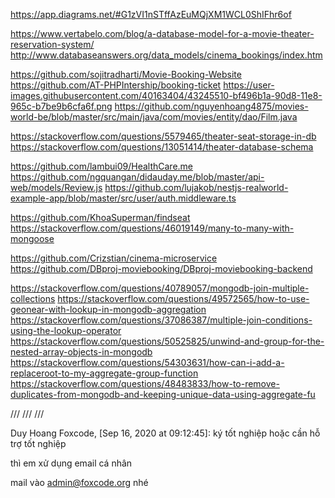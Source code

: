 https://app.diagrams.net/#G1zVI1nSTffAzEuMQjXM1WCL0ShIFhr6of

https://www.vertabelo.com/blog/a-database-model-for-a-movie-theater-reservation-system/
http://www.databaseanswers.org/data_models/cinema_bookings/index.htm

https://github.com/sojitradharti/Movie-Booking-Website
https://github.com/AT-PHPIntership/booking-ticket
https://user-images.githubusercontent.com/40163404/43245510-bf496b1a-90d8-11e8-965c-b7be9b6cfa6f.png
https://github.com/nguyenhoang4875/movies-world-be/blob/master/src/main/java/com/movies/entity/dao/Film.java

https://stackoverflow.com/questions/5579465/theater-seat-storage-in-db
https://stackoverflow.com/questions/13051414/theater-database-schema

https://github.com/lambui09/HealthCare.me
https://github.com/ngquangan/didauday.me/blob/master/api-web/models/Review.js
https://github.com/lujakob/nestjs-realworld-example-app/blob/master/src/user/auth.middleware.ts

https://github.com/KhoaSuperman/findseat
https://stackoverflow.com/questions/46019149/many-to-many-with-mongoose

https://github.com/Crizstian/cinema-microservice
https://github.com/DBproj-moviebooking/DBproj-moviebooking-backend

https://stackoverflow.com/questions/40789057/mongodb-join-multiple-collections
https://stackoverflow.com/questions/49572565/how-to-use-geonear-with-lookup-in-mongodb-aggregation
https://stackoverflow.com/questions/37086387/multiple-join-conditions-using-the-lookup-operator
https://stackoverflow.com/questions/50525825/unwind-and-group-for-the-nested-array-objects-in-mongodb
https://stackoverflow.com/questions/54303631/how-can-i-add-a-replaceroot-to-my-aggregate-group-function
https://stackoverflow.com/questions/48483833/how-to-remove-duplicates-from-mongodb-and-keeping-unique-data-using-aggregate-fu

///
///
///

Duy Hoang Foxcode, [Sep 16, 2020 at 09:12:45]:
ký tốt nghiệp hoặc cần hỗ trợ tốt nghiệp

thì em xử dụng email cá nhân

mail vào admin@foxcode.org nhé